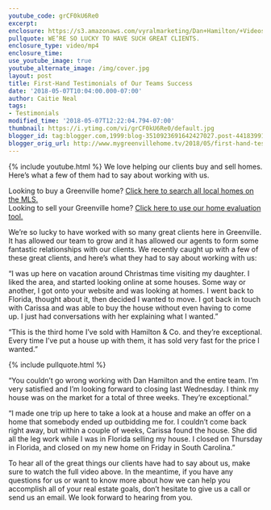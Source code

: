 ```yaml
---
youtube_code: grCF0kU6Re0
excerpt:
enclosure: https://s3.amazonaws.com/vyralmarketing/Dan+Hamilton/+Videos/2018/Greenville+Real+Estate+Agent-+Testimonial+Compilation.mp4
pullquote: WE’RE SO LUCKY TO HAVE SUCH GREAT CLIENTS.
enclosure_type: video/mp4
enclosure_time:
use_youtube_image: true
youtube_alternate_image: /img/cover.jpg
layout: post
title: First-Hand Testimonials of Our Teams Success
date: '2018-05-07T10:04:00.000-07:00'
author: Caitie Neal
tags:
- Testimonials
modified_time: '2018-05-07T12:22:04.794-07:00'
thumbnail: https://i.ytimg.com/vi/grCF0kU6Re0/default.jpg
blogger_id: tag:blogger.com,1999:blog-3510923691642427027.post-4418399156515110261
blogger_orig_url: http://www.mygreenvillehome.tv/2018/05/first-hand-testimonials-of-our-teams.html
---
```

{% include youtube.html %}
We love helping our clients buy and sell homes. Here’s what a few of them had to say about working with us.

<div class="post-cta">
Looking to buy a Greenville home? <a href="http://www.mygreenvillehome.com/buy/" target="_blank">Click here to search all local homes on the MLS.</a><br>
Looking to sell your Greenville home? <a href="http://www.mygreenvillehome.com/sell/" target="_blank">Click here to use our home evaluation tool.</a>
</div>

We’re so lucky to have worked with so many great clients here in Greenville. It has allowed our team to grow and it has allowed our agents to form some fantastic relationships with our clients. We recently caught up with a few of these great clients, and here’s what they had to say about working with us:

“I was up here on vacation around Christmas time visiting my daughter. I liked the area, and started looking online at some houses. Some way or another, I got onto your website and was looking at homes. I went back to Florida, thought about it, then decided I wanted to move. I got back in touch with Carissa and was able to buy the house without even having to come up. I just had conversations with her explaining what I wanted.”

“This is the third home I’ve sold with Hamilton & Co. and they’re exceptional. Every time I’ve put a house up with them, it has sold very fast for the price I wanted.”

{% include pullquote.html %}

“You couldn’t go wrong working with Dan Hamilton and the entire team. I’m very satisfied and I’m looking forward to closing last Wednesday. I think my house was on the market for a total of three weeks. They’re exceptional.”

“I made one trip up here to take a look at a house and make an offer on a home that somebody ended up outbidding me for. I couldn’t come back right away, but within a couple of weeks, Carissa found the house. She did all the leg work while I was in Florida selling my house. I closed on Thursday in Florida, and closed on my new home on Friday in South Carolina.”

To hear all of the great things our clients have had to say about us, make sure to watch the full video above. In the meantime, if you have any questions for us or want to know more about how we can help you accomplish all of your real estate goals, don’t hesitate to give us a call or send us an email. We look forward to hearing from you.
